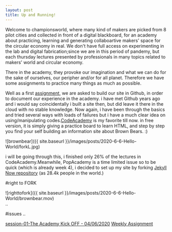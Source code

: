 ```yaml
---
layout: post
title: Up and Running!
---
```


Welcome to championsworld, where many kind of makers are picked from 8 pilot cities and collected in front of a digital blackboard, for an academy about practicing, learning and generating collaboartive makers' space for the circular economy in real. We don't have full access on experimenting in the lab and digital fabrication;since we are in this period of pandemy, but each thursday lectures presented by professionals in many topics related to makers' world and circular economy.  

There in the academy, they provoke our imagination and what we can do for the sake of ourselves, our peripher and/or for all planet. Therefore we have some assignments to practice many things as much as possible.   

Well as a first [assignment](https://hackmd.io/@fablabbcn/SyLUuOS38#Weekly-Assignment---Building-a-Personal-Website), we are asked to build our site in Github, in order to document our experience in the academy. i have met Github years ago and i would say coincidentally i built a site then, but did leave it there in the cloud with no stable knowledge. Now again, i have been through the basics and tried several ways with loads of failures but i have a much clear idea on using/manipulating codes.[CodeAcademy](https://www.codecademy.com) is my favorite till now. in free version, it is simply giving a practice board to learn HTML, and step by step you find your self building an information site about Brown Bears. :)   

![brownbear]({{ site.baseurl }}/images/posts/2020-6-6-Hello-World/forkL.jpg)  


i will be going through this, i finished only 26% of the lectures in CodeAcademy.Meanwhile, PopAcademy is a time limited issue so to be quick (which is already week 4), i decided to set up my site by forking [Jekyll Now repository](https://github.com/barryclark/jekyll-now) (as 28.4k people in the world.)  


#right to FORK  

![righttofork]({{ site.baseurl }}/images/posts/2020-6-6-Hello-World/brownbear.mov)  
..

#issues
..

 
[session-01-The Academy Kick OFF - 04/06/2020](https://hackmd.io/@fablabbcn/SyLUuOS38#Session-01---The-Academy-Kick-OFF---04062020)
[Weekly Assignment](https://hackmd.io/@fablabbcn/SyLUuOS38#Weekly-Assignment---Building-a-Personal-Website)    

